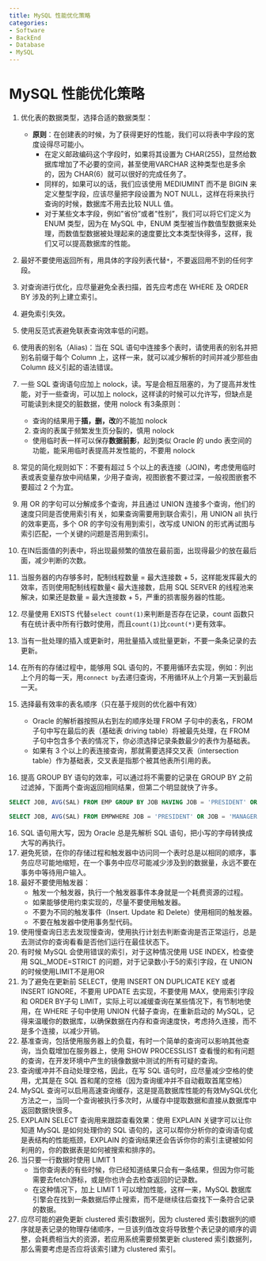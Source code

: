 ```yaml
---
title: MySQL 性能优化策略
categories:
- Software
- BackEnd
- Database
- MySQL
---
```

# MySQL 性能优化策略

1. 优化表的数据类型，选择合适的数据类型：
    - **原则**：在创建表的时候，为了获得更好的性能，我们可以将表中字段的宽度设得尽可能小。
        - 在定义邮政编码这个字段时，如果将其设置为 CHAR(255)，显然给数据库增加了不必要的空间，甚至使用VARCHAR 这种类型也是多余的，因为 CHAR(6）就可以很好的完成任务了。
        - 同样的，如果可以的话，我们应该使用 MEDIUMINT 而不是 BIGIN 来定义整型字段，应该尽量把字段设置为 NOT NULL，这样在将来执行查询的时候，数据库不用去比较 NULL 值。
        - 对于某些文本字段，例如"省份”或者"性别”，我们可以将它们定义为 ENUM 类型，因为在 MySQL 中，ENUM 类型被当作数值型数据来处理，而数值型数据被处理起来的速度要比文本类型快得多，这样，我们又可以提高数据库的性能。

2. 最好不要使用返回所有，用具体的字段列表代替`*`，不要返回用不到的任何字段。

3. 对查询进行优化，应尽量避免全表扫描，首先应考虑在 WHERE 及 ORDER BY 涉及的列上建立索引。

4. 避免索引失效。

5. 使用反范式表避免联表查询效率低的问题。

6. 使用表的别名（Alias)：当在 SQL 语句中连接多个表时，请使用表的别名并把别名前缀于每个 Column 上，这样一来，就可以减少解析的时间并减少那些由 Column 歧义引起的语法错误。

7. 一些 SQL 查询语句应加上 nolock，读。写是会相互阻塞的，为了提高并发性能，对于一些查询，可以加上 nolock，这样读的时候可以允许写，但缺点是可能读到未提交的脏数据，使用 nolock 有3条原则：
    - 查询的结果用于**插，删，改**的不能加 nolock
    2. 查询的表属于频繁发生页分裂的，慎用 nolock
    - 使用临时表一样可以保存**数据前影**，起到类似 Oracle 的 undo 表空间的功能，能采用临时表提高并发性能的，不要用 nolock

8. 常见的简化规则如下：不要有超过 5 个以上的表连接（JOIN)，考虑使用临时表或表变量存放中间结果，少用子查询，视图嵌套不要过深，一般视图嵌套不要超过 2 个为宜。

9. 用 OR 的字句可以分解成多个查询，并且通过 UNION 连接多个查询，他们的速度只同是否使用索引有关，如果查询需要用到联合索引，用 UNION all 执行的效率更高，多个 OR 的字句没有用到索引，改写成 UNION 的形式再试图与索引匹配，一个关键的问题是否用到索引。

10. 在IN后面值的列表中，将出现最频繁的值放在最前面，出现得最少的放在最后面，减少判断的次数。

11. 当服务器的内存够多时，配制线程数量 = 最大连接数 + 5，这样能发挥最大的效率，否则使用配制线程数量< 最大连接数，启用 SQL SERVER 的线程池来解决，如果还是数量 = 最大连接数 + 5，严重的损害服务器的性能。

12. 尽量使用 EXISTS 代替`select count(1)`来判断是否存在记录，count 函数只有在统计表中所有行数时使用，而且`count(1)`比`count(*)`更有效率。

13. 当有一批处理的插入或更新时，用批量插入或批量更新，不要一条条记录的去更新。

14. 在所有的存储过程中，能够用 SQL 语句的，不要用循环去实现，例如：列出上个月的每一天，用`connect by`去递归查询，不用循环从上个月第一天到最后一天。

15. 选择最有效率的表名顺序（只在基于规则的优化器中有效）
      - Oracle 的解析器按照从右到左的顺序处理 FROM 子句中的表名，FROM 子句中写在最后的表（基础表 driving table）将被最先处理，在 FROM 子句中包含多个表的情况下，你必须选择记录条数最少的表作为基础表。
      - 如果有 3 个以上的表连接查询，那就需要选择交叉表（intersection table）作为基础表，交叉表是指那个被其他表所引用的表。

16. 提高 GROUP BY 语句的效率，可以通过将不需要的记录在 GROUP BY 之前过滤掉，下面两个查询返回相同结果，但第二个明显就快了许多。

```sql
SELECT JOB, AVG(SAL) FROM EMP GROUP BY JOB HAVING JOB = 'PRESIDENT' OR JOB = 'MANAGER';

SELECT JOB, AVG(SAL) FROM EMPWHERE JOB = 'PRESIDENT' OR JOB = 'MANAGER' GROUP BY JOB;
```

16. SQL 语句用大写，因为 Oracle 总是先解析 SQL 语句，把小写的字母转换成大写的再执行。
18. 避免死锁，在你的存储过程和触发器中访问同一个表时总是以相同的顺序，事务应尽可能地缩短，在一个事务中应尽可能减少涉及到的数据量，永远不要在事务中等待用户输入。
19. 最好不要使用触发器：
    - 触发一个触发器，执行一个触发器事件本身就是一个耗费资源的过程。
    - 如果能够使用约束实现的，尽量不要使用触发器。
    - 不要为不同的触发事件（Insert. Update 和 Delete）使用相同的触发器。
    - 不要在触发器中使用事务型代码。
20. 使用慢查询日志去发现慢查询，使用执行计划去判断查询是否正常运行，总是去测试你的查询看看是否他们运行在最佳状态下。
21. 有时候 MySQL 会使用错误的索引，对于这种情况使用 USE INDEX，检查使用 SQL_MODE=STRICT 的问题，对于记录数小于5的索引字段，在 UNION 的时候使用LIMIT不是用OR
22. 为了避免在更新前 SELECT，使用 INSERT ON DUPLICATE KEY 或者 INSERT IGNORE，不要用 UPDATE 去实现，不要使用 MAX，使用索引字段和 ORDER BY子句 LIMIT，实际上可以减缓查询在某些情况下，有节制地使用，在 WHERE 子句中使用 UNION 代替子查询，在重新启动的 MySQL，记得来温暖你的数据库，以确保数据在内存和查询速度快，考虑持久连接，而不是多个连接，以减少开销。
23. 基准查询，包括使用服务器上的负载，有时一个简单的查询可以影响其他查询，当负载增加在服务器上，使用 SHOW PROCESSLIST 查看慢的和有问题的查询，在开发环境中产生的镜像数据中测试的所有可疑的查询。
24. 查询缓冲并不自动处理空格，因此，在写 SQL 语句时，应尽量减少空格的使用，尤其是在 SQL 首和尾的空格（因为查询缓冲并不自动截取首尾空格）
25. MySQL 查询可以启用高速查询缓存，这是提高数据库性能的有效MySQL优化方法之一，当同一个查询被执行多次时，从缓存中提取数据和直接从数据库中返回数据快很多。
26. EXPLAIN SELECT 查询用来跟踪查看效果：使用 EXPLAIN 关键字可以让你知道 MySQL 是如何处理你的 SQL 语句的，这可以帮你分析你的查询语句或是表结构的性能瓶颈，EXPLAIN 的查询结果还会告诉你你的索引主键被如何利用的，你的数据表是如何被搜索和排序的。
27. 当只要一行数据时使用 LIMIT 1
    - 当你查询表的有些时候，你已经知道结果只会有一条结果，但因为你可能需要去fetch游标，或是你也许会去检查返回的记录数。
    - 在这种情况下，加上 LIMIT 1 可以增加性能，这样一来，MySQL 数据库引擎会在找到一条数据后停止搜索，而不是继续往后查找下一条符合记录的数据。
27. 应尽可能的避免更新 clustered 索引数据列，因为 clustered 索引数据列的顺序就是表记录的物理存储顺序，一旦该列值改变将导致整个表记录的顺序的调整，会耗费相当大的资源，若应用系统需要频繁更新 clustered 索引数据列，那么需要考虑是否应将该索引建为 clustered 索引。
